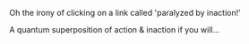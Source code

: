 Oh the irony of clicking on a link called 'paralyzed by inaction!'

A quantum superposition of action & inaction if you will...
